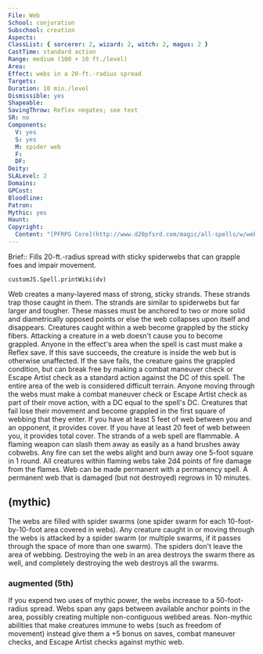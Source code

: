 ```yaml
---
File: Web
School: conjuration
Subschool: creation
Aspects: 
ClassList: { sorcerer: 2, wizard: 2, witch: 2, magus: 2 }
CastTime: standard action
Range: medium (100 + 10 ft./level)
Area: 
Effect: webs in a 20-ft.-radius spread
Targets: 
Duration: 10 min./level
Dismissible: yes
Shapeable: 
SavingThrow: Reflex negates; see text
SR: no
Components:
  V: yes
  S: yes
  M: spider web
  F: 
  DF: 
Deity: 
SLALevel: 2
Domains: 
GPCost: 
Bloodline: 
Patron: 
Mythic: yes
Haunt: 
Copyright:
  Content: "[PFRPG Core](http://www.d20pfsrd.com/magic/all-spells/w/web)"
---
```

Brief:: Fills 20-ft.-radius spread with sticky spiderwebs that can grapple foes and impair movement.

```dataviewjs
customJS.Spell.printWiki(dv)
```

Web creates a many-layered mass of strong, sticky strands. These strands trap those caught in them. The strands are similar to spiderwebs but far larger and tougher. These masses must be anchored to two or more solid and diametrically opposed points or else the web collapses upon itself and disappears. Creatures caught within a web become grappled by the sticky fibers. Attacking a creature in a web doesn't cause you to become grappled.  Anyone in the effect's area when the spell is cast must make a Reflex save. If this save succeeds, the creature is inside the web but is otherwise unaffected. If the save fails, the creature gains the grappled condition, but can break free by making a combat maneuver check or Escape Artist check as a standard action against the DC of this spell. The entire area of the web is considered difficult terrain. Anyone moving through the webs must make a combat maneuver check or Escape Artist check as part of their move action, with a DC equal to the spell's DC. Creatures that fail lose their movement and become grappled in the first square of webbing that they enter.  If you have at least 5 feet of web between you and an opponent, it provides cover. If you have at least 20 feet of web between you, it provides total cover.  The strands of a web spell are flammable. A flaming weapon can slash them away as easily as a hand brushes away cobwebs. Any fire can set the webs alight and burn away one 5-foot square in 1 round. All creatures within flaming webs take 2d4 points of fire damage from the flames.  Web can be made permanent with a permanency spell. A permanent web that is damaged (but not destroyed) regrows in 10 minutes.


## (mythic)

The webs are filled with spider swarms (one spider swarm for each 10-foot-by-10-foot area covered in webs). Any creature caught in or moving through the webs is attacked by a spider swarm (or multiple swarms, if it passes through the space of more than one swarm). The spiders don't leave the area of webbing. Destroying the web in an area destroys the swarm there as well, and completely destroying the web destroys all the swarms.


### augmented (5th)

If you expend two uses of mythic power, the webs increase to a 50-foot-radius spread. Webs span any gaps between available anchor points in the area, possibly creating multiple non-contiguous webbed areas. Non-mythic abilities that make creatures immune to webs (such as freedom of movement) instead give them a +5 bonus on saves, combat maneuver checks, and Escape Artist checks against mythic web.
